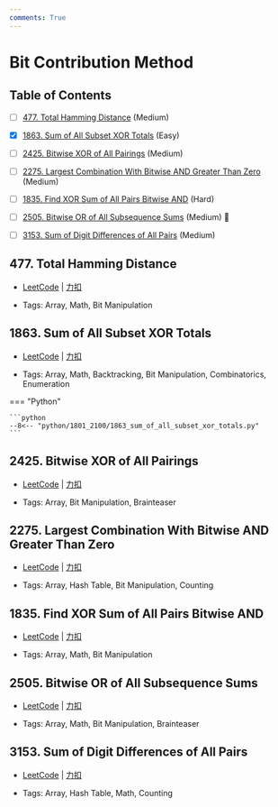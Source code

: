 ```yaml
---
comments: True
---
```


# Bit Contribution Method

## Table of Contents

- [ ] [477. Total Hamming Distance](#477-total-hamming-distance) (Medium)
- [x] [1863. Sum of All Subset XOR Totals](#1863-sum-of-all-subset-xor-totals) (Easy)
- [ ] [2425. Bitwise XOR of All Pairings](#2425-bitwise-xor-of-all-pairings) (Medium)
- [ ] [2275. Largest Combination With Bitwise AND Greater Than Zero](#2275-largest-combination-with-bitwise-and-greater-than-zero) (Medium)
- [ ] [1835. Find XOR Sum of All Pairs Bitwise AND](#1835-find-xor-sum-of-all-pairs-bitwise-and) (Hard)
- [ ] [2505. Bitwise OR of All Subsequence Sums](#2505-bitwise-or-of-all-subsequence-sums) (Medium) 👑
- [ ] [3153. Sum of Digit Differences of All Pairs](#3153-sum-of-digit-differences-of-all-pairs) (Medium)


## 477. Total Hamming Distance

-    [LeetCode](https://leetcode.com/problems/total-hamming-distance/) | [力扣](https://leetcode.cn/problems/total-hamming-distance/)

-   Tags: Array, Math, Bit Manipulation



## 1863. Sum of All Subset XOR Totals

-    [LeetCode](https://leetcode.com/problems/sum-of-all-subset-xor-totals/) | [力扣](https://leetcode.cn/problems/sum-of-all-subset-xor-totals/)

-   Tags: Array, Math, Backtracking, Bit Manipulation, Combinatorics, Enumeration

=== "Python"

    ```python
    --8<-- "python/1801_2100/1863_sum_of_all_subset_xor_totals.py"
    ```



## 2425. Bitwise XOR of All Pairings

-    [LeetCode](https://leetcode.com/problems/bitwise-xor-of-all-pairings/) | [力扣](https://leetcode.cn/problems/bitwise-xor-of-all-pairings/)

-   Tags: Array, Bit Manipulation, Brainteaser



## 2275. Largest Combination With Bitwise AND Greater Than Zero

-    [LeetCode](https://leetcode.com/problems/largest-combination-with-bitwise-and-greater-than-zero/) | [力扣](https://leetcode.cn/problems/largest-combination-with-bitwise-and-greater-than-zero/)

-   Tags: Array, Hash Table, Bit Manipulation, Counting



## 1835. Find XOR Sum of All Pairs Bitwise AND

-    [LeetCode](https://leetcode.com/problems/find-xor-sum-of-all-pairs-bitwise-and/) | [力扣](https://leetcode.cn/problems/find-xor-sum-of-all-pairs-bitwise-and/)

-   Tags: Array, Math, Bit Manipulation



## 2505. Bitwise OR of All Subsequence Sums

-    [LeetCode](https://leetcode.com/problems/bitwise-or-of-all-subsequence-sums/) | [力扣](https://leetcode.cn/problems/bitwise-or-of-all-subsequence-sums/)

-   Tags: Array, Math, Bit Manipulation, Brainteaser



## 3153. Sum of Digit Differences of All Pairs

-    [LeetCode](https://leetcode.com/problems/sum-of-digit-differences-of-all-pairs/) | [力扣](https://leetcode.cn/problems/sum-of-digit-differences-of-all-pairs/)

-   Tags: Array, Hash Table, Math, Counting
